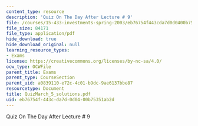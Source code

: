 ```yaml
---
content_type: resource
description: 'Quiz On The Day After Lecture # 9'
file: /courses/15-433-investments-spring-2003/eb76754f443cda7d0d0400b75351ab2d_QuizMarch_5_solutions.pdf
file_size: 84171
file_type: application/pdf
hide_download: true
hide_download_original: null
learning_resource_types:
- Exams
license: https://creativecommons.org/licenses/by-nc-sa/4.0/
ocw_type: OCWFile
parent_title: Exams
parent_type: CourseSection
parent_uid: a0839110-e72c-4c01-b9dc-9ae6137bbe87
resourcetype: Document
title: QuizMarch_5_solutions.pdf
uid: eb76754f-443c-da7d-0d04-00b75351ab2d
---
```

Quiz On The Day After Lecture # 9